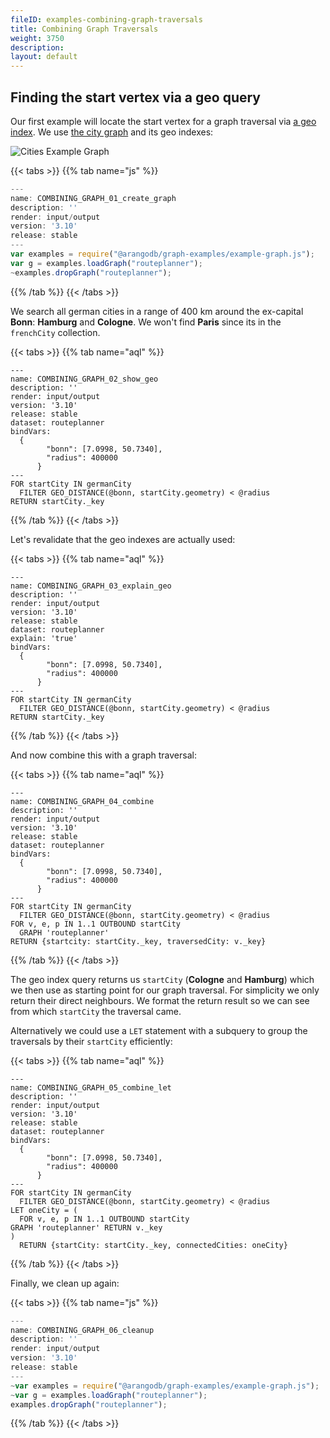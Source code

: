 ```yaml
---
fileID: examples-combining-graph-traversals
title: Combining Graph Traversals
weight: 3750
description: 
layout: default
---
```

## Finding the start vertex via a geo query

Our first example will locate the start vertex for a graph traversal via [a geo index](../../indexing/working-with-indexes/indexing-geo).
We use [the city graph](../../graphs/#the-city-graph) and its geo indexes:

![Cities Example Graph](/images/cities_graph.png)


 {{< tabs >}}
{{% tab name="js" %}}
```js
---
name: COMBINING_GRAPH_01_create_graph
description: ''
render: input/output
version: '3.10'
release: stable
---
var examples = require("@arangodb/graph-examples/example-graph.js");
var g = examples.loadGraph("routeplanner");
~examples.dropGraph("routeplanner");
```
{{% /tab %}}
{{< /tabs >}}
 



We search all german cities in a range of 400 km around the ex-capital **Bonn**: **Hamburg** and **Cologne**.
We won't find **Paris** since its in the `frenchCity` collection.


 {{< tabs >}}
{{% tab name="aql" %}}
```aql
---
name: COMBINING_GRAPH_02_show_geo
description: ''
render: input/output
version: '3.10'
release: stable
dataset: routeplanner
bindVars: 
  {
        "bonn": [7.0998, 50.7340],
        "radius": 400000
      }
---
FOR startCity IN germanCity
  FILTER GEO_DISTANCE(@bonn, startCity.geometry) < @radius
RETURN startCity._key
```
{{% /tab %}}
{{< /tabs >}}
 



Let's revalidate that the geo indexes are actually used:


 {{< tabs >}}
{{% tab name="aql" %}}
```aql
---
name: COMBINING_GRAPH_03_explain_geo
description: ''
render: input/output
version: '3.10'
release: stable
dataset: routeplanner
explain: 'true'
bindVars: 
  {
        "bonn": [7.0998, 50.7340],
        "radius": 400000
      }
---
FOR startCity IN germanCity
  FILTER GEO_DISTANCE(@bonn, startCity.geometry) < @radius
RETURN startCity._key
```
{{% /tab %}}
{{< /tabs >}}
 



And now combine this with a graph traversal:


 {{< tabs >}}
{{% tab name="aql" %}}
```aql
---
name: COMBINING_GRAPH_04_combine
description: ''
render: input/output
version: '3.10'
release: stable
dataset: routeplanner
bindVars: 
  {
        "bonn": [7.0998, 50.7340],
        "radius": 400000
      }
---
FOR startCity IN germanCity
  FILTER GEO_DISTANCE(@bonn, startCity.geometry) < @radius
FOR v, e, p IN 1..1 OUTBOUND startCity
  GRAPH 'routeplanner'
RETURN {startcity: startCity._key, traversedCity: v._key}
```
{{% /tab %}}
{{< /tabs >}}
 



The geo index query returns us `startCity` (**Cologne** and **Hamburg**) which we then use as starting point for our graph traversal.
For simplicity we only return their direct neighbours. We format the return result so we can see from which `startCity` the traversal came.

Alternatively we could use a `LET` statement with a subquery to group the traversals by their `startCity` efficiently:


 {{< tabs >}}
{{% tab name="aql" %}}
```aql
---
name: COMBINING_GRAPH_05_combine_let
description: ''
render: input/output
version: '3.10'
release: stable
dataset: routeplanner
bindVars: 
  {
        "bonn": [7.0998, 50.7340],
        "radius": 400000
      }
---
FOR startCity IN germanCity
  FILTER GEO_DISTANCE(@bonn, startCity.geometry) < @radius
LET oneCity = (
  FOR v, e, p IN 1..1 OUTBOUND startCity
GRAPH 'routeplanner' RETURN v._key
)
  RETURN {startCity: startCity._key, connectedCities: oneCity}
```
{{% /tab %}}
{{< /tabs >}}
 



Finally, we clean up again:


 {{< tabs >}}
{{% tab name="js" %}}
```js
---
name: COMBINING_GRAPH_06_cleanup
description: ''
render: input/output
version: '3.10'
release: stable
---
~var examples = require("@arangodb/graph-examples/example-graph.js");
~var g = examples.loadGraph("routeplanner");
examples.dropGraph("routeplanner");
```
{{% /tab %}}
{{< /tabs >}}
 


